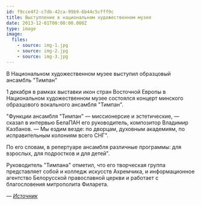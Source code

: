 ```yaml
---
id: f9cce4f2-c7db-42ca-99b9-6b44c5cfff9c
title: Выступление в национальном художественном музее
date: 2013-12-01T00:00:00.000Z
type: image
image:
  files:
    - source: img-1.jpg
    - source: img-2.jpg
    - source: img-3.jpg
---
```

В Национальном художественном музее выступил образцовый ансамбль "Тимпан"

1 декабря в рамках выставки икон стран Восточной Европы в Национальном художественном музее состоялся концерт минского образцового вокального ансамбля "Тимпан".

"Функции ансамбля "Тимпан" — миссионерсие и эстетические, — сказал в интервью БелаПАН его руководитель, композитор Владимир Казбанов. — Мы ездим везде: по дворцам, духовным академиям, по исправительным колониям всего СНГ".

По его словам, в репертуаре ансамбля различные программы: для взрослых, для подростков и для детей".

Руководитель "Тимпана" отметил, что его творческая группа представляет собой и колледж искусств Ахремчика, и информационное агентство Белорусской православной церкви и работает с благословения митрополита Филарета.

_— [Источник](https://belapan.by/archive/2013/12/02/media_timpan_ph/)_
